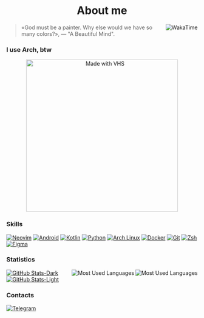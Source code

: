 # <div align="center">About me</div>

<a href="https://wakatime.com/@Frestein" >
 <img src="https://wakatime.com/badge/user/68f484d1-8dc6-407c-8ffc-5e15f4f09571.svg?style=for-the-badge&color=57a143" align="right" alt="WakaTime" title="WakaTime"/>
</a>

> «God must be a painter. Why else would we have so many colors?», — "A Beautiful Mind".

### I use Arch, btw
<div align="center">
 <a href="https://vhs.charm.sh">
  <img src="https://vhs.charm.sh/vhs-7I0tVVOYsG1iK7PNzl0ez4.gif" width="400" alt="Made with VHS">
 </a>
</div>

### Skills
[![Neovim](https://img.shields.io/badge/-Neovim-1a1d22?style=for-the-badge&logo=neovim "Neovim")](https://neovim.io/)
[![Android](https://img.shields.io/badge/-Android-1a1d22?style=for-the-badge&logo=android "Android")](https://developer.android.com/docs)
[![Kotlin](https://img.shields.io/badge/-Kotlin-1a1d22?style=for-the-badge&logo=kotlin "Kotlin")](https://kotlinlang.org/)
[![Python](https://img.shields.io/badge/-Python-1a1d22?style=for-the-badge&logo=python "Python")](https://www.python.org/)
[![Arch Linux](https://img.shields.io/badge/-Linux-1a1d22?style=for-the-badge&logo=archlinux "Arch Linux")](https://archlinux.org/)
[![Docker](https://img.shields.io/badge/-Docker-1a1d22?style=for-the-badge&logo=docker "Docker")](https://www.docker.com/)
[![Git](https://img.shields.io/badge/-Git-1a1d22?style=for-the-badge&logo=git "Git")](https://git-scm.com/)
[![Zsh](https://img.shields.io/badge/-Zsh-1a1d22?style=for-the-badge&logo=zsh "Zsh")](https://www.zsh.org/)
[![Figma](https://img.shields.io/badge/-Figma-1a1d22?style=for-the-badge&logo=figma "Figma")](https://www.figma.com/)

### Statistics

<a href="https://www.youtube.com/watch?v=dQw4w9WgXcQ#gh-dark-mode-only" >
 <img src="https://github-readme-stats-frestein.vercel.app/api/top-langs/?username=Frestein&layout=compact&show_icons=true&theme=dark&bg_color=1a1d22&icon_color=57a143&title_color=57a143&exclude_repo=mpv,cascade" align="right" alt="Most Used Languages" title="Most Used Languages"/>
</a>
<a href="https://www.youtube.com/watch?v=dQw4w9WgXcQ#gh-light-mode-only" >
 <img src="https://github-readme-stats-frestein.vercel.app/api/top-langs/?username=Frestein&layout=compact&show_icons=true&theme=default&bg_color=eff1f5&text_color=4c4f69&icon_color=40a02b&title_color=40a02b&exclude_repo=mpv,cascade" align="right" alt="Most Used Languages" title="Most Used Languages"/>
</a>

[![GitHub Stats-Dark](https://github-readme-stats-frestein.vercel.app/api?username=Frestein&show_icons=true&theme=dark&bg_color=1a1d22&icon_color=57a143&title_color=57a143 "GitHub Stats")](https://www.youtube.com/watch?v=dQw4w9WgXcQ#gh-dark-mode-only)
[![GitHub Stats-Light](https://github-readme-stats-frestein.vercel.app/api?username=Frestein&show_icons=true&theme=default&bg_color=eff1f5&text_color=4c4f69&icon_color=40a02b&title_color=40a02b "GitHub Stats")](https://www.youtube.com/watch?v=dQw4w9WgXcQ#gh-light-mode-only)

### Contacts
[![Telegram](https://img.shields.io/badge/-Telegram-1a1d22?style=for-the-badge&logo=telegram "Telegram")](https://t.me/fresteinart)
